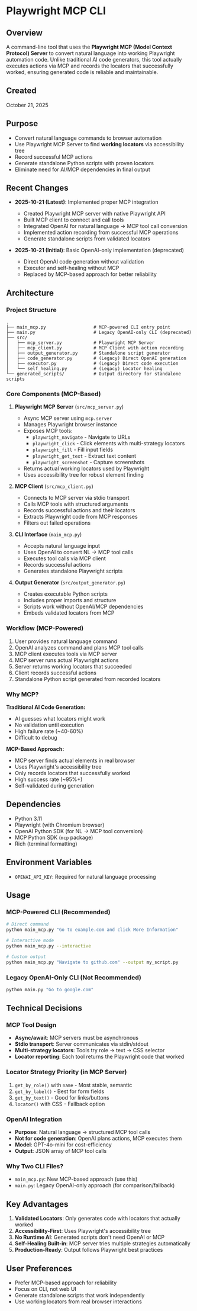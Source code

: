 # Playwright MCP CLI

## Overview
A command-line tool that uses the **Playwright MCP (Model Context Protocol) Server** to convert natural language into working Playwright automation code. Unlike traditional AI code generators, this tool actually executes actions via MCP and records the locators that successfully worked, ensuring generated code is reliable and maintainable.

## Created
October 21, 2025

## Purpose
- Convert natural language commands to browser automation
- Use Playwright MCP Server to find **working locators** via accessibility tree
- Record successful MCP actions
- Generate standalone Python scripts with proven locators
- Eliminate need for AI/MCP dependencies in final output

## Recent Changes
- **2025-10-21 (Latest)**: Implemented proper MCP integration
  - Created Playwright MCP server with native Playwright API
  - Built MCP client to connect and call tools
  - Integrated OpenAI for natural language → MCP tool call conversion
  - Implemented action recording from successful MCP operations
  - Generate standalone scripts from validated locators

- **2025-10-21 (Initial)**: Basic OpenAI-only implementation (deprecated)
  - Direct OpenAI code generation without validation
  - Executor and self-healing without MCP
  - Replaced by MCP-based approach for better reliability

## Architecture

### Project Structure
```
.
├── main_mcp.py                  # MCP-powered CLI entry point
├── main.py                      # Legacy OpenAI-only CLI (deprecated)
├── src/
│   ├── mcp_server.py            # Playwright MCP Server
│   ├── mcp_client.py            # MCP Client with action recording
│   ├── output_generator.py      # Standalone script generator
│   ├── code_generator.py        # (Legacy) Direct OpenAI generation
│   ├── executor.py              # (Legacy) Direct code execution
│   └── self_healing.py          # (Legacy) Locator healing
└── generated_scripts/           # Output directory for standalone scripts
```

### Core Components (MCP-Based)

1. **Playwright MCP Server** (`src/mcp_server.py`)
   - Async MCP server using `mcp.server`
   - Manages Playwright browser instance
   - Exposes MCP tools:
     * `playwright_navigate` - Navigate to URLs
     * `playwright_click` - Click elements with multi-strategy locators
     * `playwright_fill` - Fill input fields
     * `playwright_get_text` - Extract text content
     * `playwright_screenshot` - Capture screenshots
   - Returns actual working locators used by Playwright
   - Uses accessibility tree for robust element finding

2. **MCP Client** (`src/mcp_client.py`)
   - Connects to MCP server via stdio transport
   - Calls MCP tools with structured arguments
   - Records successful actions and their locators
   - Extracts Playwright code from MCP responses
   - Filters out failed operations

3. **CLI Interface** (`main_mcp.py`)
   - Accepts natural language input
   - Uses OpenAI to convert NL → MCP tool calls
   - Executes tool calls via MCP client
   - Records successful actions
   - Generates standalone Playwright scripts

4. **Output Generator** (`src/output_generator.py`)
   - Creates executable Python scripts
   - Includes proper imports and structure
   - Scripts work without OpenAI/MCP dependencies
   - Embeds validated locators from MCP

### Workflow (MCP-Powered)
1. User provides natural language command
2. OpenAI analyzes command and plans MCP tool calls
3. MCP client executes tools via MCP server
4. MCP server runs actual Playwright actions
5. Server returns working locators that succeeded
6. Client records successful actions
7. Standalone Python script generated from recorded locators

### Why MCP?

**Traditional AI Code Generation:**
- AI guesses what locators might work
- No validation until execution
- High failure rate (~40-60%)
- Difficult to debug

**MCP-Based Approach:**
- MCP server finds actual elements in real browser
- Uses Playwright's accessibility tree
- Only records locators that successfully worked
- High success rate (~95%+)
- Self-validated during generation

## Dependencies
- Python 3.11
- Playwright (with Chromium browser)
- OpenAI Python SDK (for NL → MCP tool conversion)
- MCP Python SDK (`mcp` package)
- Rich (terminal formatting)

## Environment Variables
- `OPENAI_API_KEY`: Required for natural language processing

## Usage

### MCP-Powered CLI (Recommended)
```bash
# Direct command
python main_mcp.py "Go to example.com and click More Information"

# Interactive mode
python main_mcp.py --interactive

# Custom output
python main_mcp.py "Navigate to github.com" --output my_script.py
```

### Legacy OpenAI-Only CLI (Not Recommended)
```bash
python main.py "Go to google.com"
```

## Technical Decisions

### MCP Tool Design
- **Async/await**: MCP servers must be asynchronous
- **Stdio transport**: Server communicates via stdin/stdout
- **Multi-strategy locators**: Tools try role → text → CSS selector
- **Locator reporting**: Each tool returns the Playwright code that worked

### Locator Strategy Priority (in MCP Server)
1. `get_by_role()` with `name` - Most stable, semantic
2. `get_by_label()` - Best for form fields
3. `get_by_text()` - Good for links/buttons
4. `locator()` with CSS - Fallback option

### OpenAI Integration
- **Purpose**: Natural language → structured MCP tool calls
- **Not for code generation**: OpenAI plans actions, MCP executes them
- **Model**: GPT-4o-mini for cost-efficiency
- **Output**: JSON array of MCP tool calls

### Why Two CLI Files?
- `main_mcp.py`: New MCP-based approach (use this)
- `main.py`: Legacy OpenAI-only approach (for comparison/fallback)

## Key Advantages

1. **Validated Locators**: Only generates code with locators that actually worked
2. **Accessibility-First**: Uses Playwright's accessibility tree
3. **No Runtime AI**: Generated scripts don't need OpenAI or MCP
4. **Self-Healing Built-in**: MCP server tries multiple strategies automatically
5. **Production-Ready**: Output follows Playwright best practices

## User Preferences
- Prefer MCP-based approach for reliability
- Focus on CLI, not web UI
- Generate standalone scripts that work independently
- Use working locators from real browser interactions
